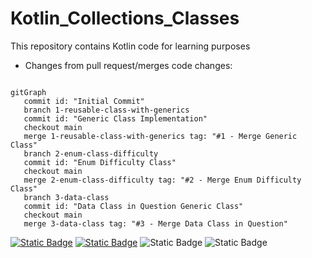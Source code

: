 # Kotlin_Collections_Classes
This repository contains Kotlin code for learning purposes


- Changes from pull request/merges code changes:
  
```mermaid

gitGraph
   commit id: "Initial Commit"
   branch 1-reusable-class-with-generics
   commit id: "Generic Class Implementation"
   checkout main
   merge 1-reusable-class-with-generics tag: "#1 - Merge Generic Class"
   branch 2-enum-class-difficulty
   commit id: "Enum Difficulty Class"
   checkout main
   merge 2-enum-class-difficulty tag: "#2 - Merge Enum Difficulty Class"
   branch 3-data-class
   commit id: "Data Class in Question Generic Class"
   checkout main
   merge 3-data-class tag: "#3 - Merge Data Class in Question"

```




  [![Static Badge](https://img.shields.io/badge/BFranco_94-black?style=flat-square&logo=github)](https://github.com/BFranco-94)
  [![Static Badge](https://img.shields.io/badge/bryanfranco94-blue?style=flat-square&logo=linkedin)](https://www.linkedin.com/in/bryanfranco94/)
  ![Static Badge](https://img.shields.io/badge/Kotlin%20Jr.%20Developer-green?style=flat-square&logo=kotlin&label=Kotlin)
  ![Static Badge](https://img.shields.io/badge/QA%20Functional%20Tester-blue?style=flat-square&logo=meta&logoColor=%230082fb&label=QA%20Manual)


